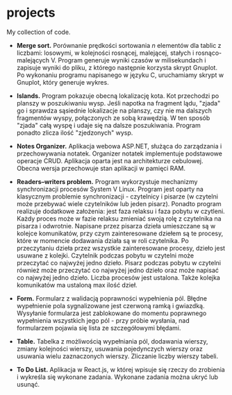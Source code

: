 # projects
My collection of code.

- **Merge sort.** Porównanie prędkości sortowania _n_ elementów dla tablic z liczbami: losowymi, w kolejności rosnącej, malejącej, stałych i rosnąco-malejących V. Program generuje wyniki czasów w milisekundach i zapisuje wyniki do pliku, z którego następnie korzysta skrypt Gnuplot. Po wykonaniu programu napisanego w języku C, uruchamiamy skrypt w Gnuplot, który generuje wykres.

- **Islands.** Program pokazuje obecną lokalizację kota. Kot przechodzi po planszy w poszukiwaniu wysp. Jeśli napotka na fragment lądu, "zjada" go i sprawdza sąsiednie lokalizacje na planszy, czy nie ma dalszych fragmentów wyspy, połączonych ze sobą krawędzią. W ten sposób "zjada" całą wyspę i udaje się na dalsze poszukiwania. Program ponadto zlicza ilość "zjedzonych" wysp.

- **Notes Organizer.** Aplikacja webowa ASP.NET, służąca do zarządzania i przechowywania notatek. Organizer notatek implementuje podstawowe operacje CRUD. Aplikacja oparta jest na architekturze cebulowej. Obecna wersja przechowuje stan aplikacji w pamięci RAM.

- **Readers–writers problem.** Program wykorzystuje mechanizmy synchronizacji procesów System V Linux. Program jest oparty na klasycznym problemie synchronizacji - czytelnicy i pisarze (w czytelni może przebywać wiele czytelników lub jeden pisarz). Ponadto program realizuje dodatkowe założenia: jest faza relaksu i faza pobytu w czytleni. Każdy proces może w fazie relaksu zmieniać swoją rolę z czytelnika na pisarza i odwrotnie. Napisane przez pisarza dzieła umieszczane są w kolejce komunikatów, przy czym zainteresowane dziełem są te procesy, które w momencie dodawania działa są w roli czytelnika. Po przeczytaniu dzieła przez wszystkie zainteresowane procesy, dzieło jest usuwane z kolejki. Czytelnik podczas pobytu w czytelni może przeczytać co najwyżej jedno dzieło. Pisarz podczas pobytu w czytelni również może przeczytać co najwyżej jedno dzieło oraz może napisać co najwyżej jedno dzieło. Liczba procesów jest ustalona. Także kolejka komunikatów ma ustaloną max ilość dzieł.

- **Form.** Formularz z walidacją poprawności wypełnienia pól. Błędne wypełnienie pola sygnalizowane jest czerwoną ramką i gwiazdką. Wysyłanie formularza jest zablokowane do momentu poprawnego wypełnienia wszystkich jego pól - przy próbie wysłania, nad formularzem pojawia się lista ze szczegółowymi błędami.

- **Table.** Tabelka z możliwością wypełniania pól, dodawania wierszy, zmiany kolejności wierszy, usuwania pojedynczych wierszy oraz usuwania wielu zaznaczonych wierszy. Zliczanie liczby wierszy tabeli.

- **To Do List.** Aplikacja w React.js, w której wpisuje się rzeczy do zrobienia i wykreśla się wykonane zadania. Wykonane zadania można ukryć lub usunąć.
